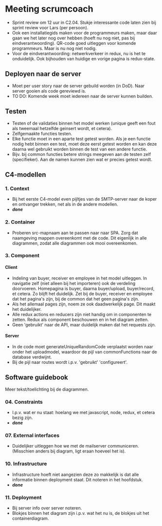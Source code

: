 # Meeting scrumcoach

- Sprint review om 12 uur in C2.04. Stukje interessante code laten zien bij sprint review voor Lars (per persoon).
- Ook een installatiegids maken voor de programmeurs maken, maar daar gaan we het later nog over hebben (hoeft nu nog niet, pas bij eindverantwoording). QR-code goed uitleggen voor komende programmeurs. Maar is nu nog niet nodig.
- Voor de eindverantwoording: netwerkverkeer in redux, nu is het te onduidelijk. Ook bijhouden van huidige en vorige pagina is redux-state.

## Deployen naar de server

- Moet per user story naar de server gebuild worden (in DoD). Naar server gooien als code gereviewd is.
- TO DO: Komende week moet iedereen naar de server kunnen builden.

## Testen

- Testen of de validaties binnen het model werken (unique geeft een fout als tweemaal hetzelfde geinsert wordt, et cetera).
- Zelfgemaakte functies testen.
- Elke functie moet in een aparte test getest worden. Als je een functie nodig hebt binnen een test, moet deze eerst getest worden en kan deze daarna wel gebruikt worden binnen de test van een andere functie.
- Bijv. bij common functies betere strings meegeven aan de testen zelf (specifieker). Aan de namen kunnen zien wat er precies getest wordt.

## C4-modellen

### 1. Context

- Bij het eerste C4-model even pijltjes van de SMTP-server naar de koper en ontvanger trekken, net als in de andere modellen.
- <i><b>done</b></i>

### 2. Container

- Proberen src-mapnaam aan te passen naar naar SPA. Zorg dat naamgeving mappen overeenkomt met de code. Dit eigenlijk in alle diagrammen, zodat alle diagrammen ook mooi overeenkomen.

### 3. Component

#### Client

- Indeling van buyer, receiver en employee in het model uitleggen. In navigatie zelf (niet alleen bij het importeren) ook de verdeling doorvoeren. Homepagina is buyer, daarna buyer/upload, buyer/record, et cetera. Zo blijft het duidelijk. Zet bij de buyer, receiver en employee dat het pagina's zijn, bij de common dat het geen pagina's zijn.
- Als het allemaal pages zijn, noem ze ook daadwerkelijk page. Dit maakt het duidelijker.
- Alle redux actions en reducers zijn niet handig om in componenten te zetten. Redux als component beschouwen en in het diagram zetten.
- Geen 'gebruikt' naar de API, maar duidelijk maken dat het requests zijn.

#### Server

- In de code moet generateUniqueRandomCode verplaatst worden naar onder het uploadmodel, waardoor de pijl van commonFunctions naar de database verdwijnt.
- Bij de pijl naar routes wordt i.p.v. 'gebruikt' 'configureert'.

## Software guidebook

Meer tekst/toelichting bij de diagrammen.

### 04. Constraints

- I.p.v. wat er nu staat: hoelang we met javascript, node, redux, et cetera bezig zijn. 
- <i><b>done</b></i>

### 07. External interfaces

- Duidelijker uitleggen hoe we met de mailserver communiceren. (Misschien anders bij diagram, ligt eraan hoeveel het is).

### 10. Infrastructure

- Infrastructure hoeft niet aangezien deze zo makkelijk is dat alle informatie binnen deployment staat. Dit noteren in het hoofdstuk.
- <i><b>done</b></i>

### 11. Deployment

- Bij server info over server noteren.
- Blokjes binnen het diagram zijn i.p.v. wat het nu is, de blokjes uit het containerdiagram.
